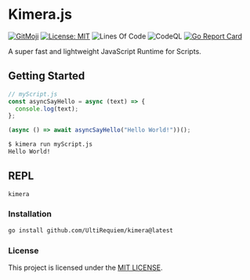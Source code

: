 # Kimera.js

[![GitMoji](https://img.shields.io/badge/Gitmoji-%F0%9F%8E%A8%20-FFDD67.svg)](https://gitmoji.dev)
[![License: MIT](https://img.shields.io/badge/License-MIT-blue.svg)](https://opensource.org/licenses/MIT)
![Lines Of Code](https://img.shields.io/tokei/lines/github.com/UltiRequiem/kimera?color=blue&label=Total%20Lines)
![CodeQL](https://github.com/UltiRequiem/kimera/workflows/CodeQL/badge.svg)
[![Go Report Card](https://goreportcard.com/badge/github.com/UltiRequiem/kimera)](https://goreportcard.com/report/github.com/UltiRequiem/chigo)

A super fast and lightweight JavaScript Runtime for Scripts.

## Getting Started

```javascript
// myScript.js
const asyncSayHello = async (text) => {
  console.log(text);
};

(async () => await asyncSayHello("Hello World!"))();
```

```bash
$ kimera run myScript.js
Hello World!
```

## REPL

```bash
kimera
```

### Installation

```bash
go install github.com/UltiRequiem/kimera@latest
```

### License

This project is licensed under the [MIT LICENSE](./LICENSE.md).
